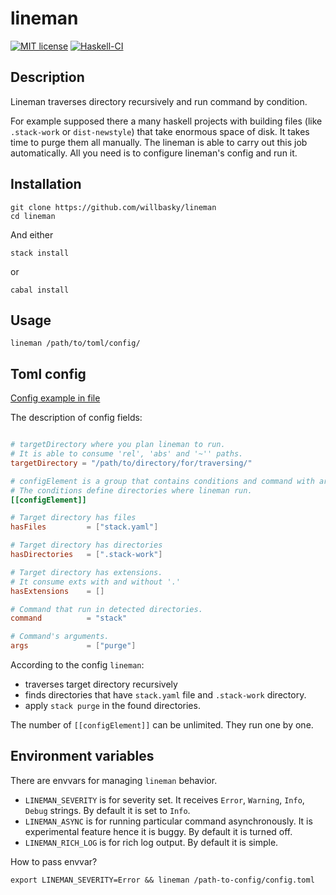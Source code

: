 # lineman

[![MIT license](https://img.shields.io/badge/license-MIT-blue.svg)](LICENSE)
[![Haskell-CI](https://github.com/willbasky/lineman/actions/workflows/haskell-ci.yml/badge.svg?branch=master)](https://github.com/willbasky/lineman/actions/workflows/haskell-ci.yml)

## Description

Lineman traverses directory recursively and run command by condition.

For example supposed there a many haskell projects with building files (like `.stack-work` or `dist-newstyle`) that take enormous space of disk. It takes time to purge them all manually. The lineman is able to carry out this job automatically. All you need is to configure lineman's config and run it.

## Installation

    git clone https://github.com/willbasky/lineman
    cd lineman

And either

    stack install

or

    cabal install

## Usage

    lineman /path/to/toml/config/

## Toml config

[Config example in file](./config.toml)

The description of config fields:

```toml

# targetDirectory where you plan lineman to run.
# It is able to consume 'rel', 'abs' and '~'' paths.
targetDirectory = "/path/to/directory/for/traversing/"

# configElement is a group that contains conditions and command with args.
# The conditions define directories where lineman run.
[[configElement]]

# Target directory has files
hasFiles         = ["stack.yaml"]

# Target directory has directories
hasDirectories   = [".stack-work"]

# Target directory has extensions.
# It consume exts with and without '.'
hasExtensions    = []

# Command that run in detected directories.
command          = "stack"

# Command's arguments.
args             = ["purge"]

```

According to the config `lineman`:
- traverses target directory recursively
- finds directories that have `stack.yaml` file and `.stack-work` directory.
- apply `stack purge` in the found directories.

The number of `[[configElement]]` can be unlimited. They run one by one.

## Environment variables

There are envvars for managing `lineman` behavior.

- `LINEMAN_SEVERITY` is for severity set. It receives `Error`, `Warning`, `Info`, `Debug` strings. By default it is set to `Info`.
- `LINEMAN_ASYNC` is for running particular command asynchronously. It is experimental feature hence it is buggy. By default it is turned off.
- `LINEMAN_RICH_LOG` is for rich log output. By default it is simple.

How to pass envvar?

    export LINEMAN_SEVERITY=Error && lineman /path-to-config/config.toml
